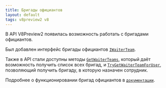 ```yaml
---
title: Бригады официантов 
layout: default
tags: v8preview2 v8
---
```


В API V8Preview2 появилась возможность работать с бригадами официантов.

Был добавлен интерфейс бригады официантов [`IWaiterTeam`](https://iiko.github.io/front.api.sdk/v8/html/T_Resto_Front_Api_Data_Device_IWaiterTeam.htm).

Также в API стали доступны методы [`GetWaiterTeams`](https://iiko.github.io/front.api.sdk/v8/html/M_Resto_Front_Api_IOperationService_GetWaiterTeams.htm), 
который даёт возможность получить список всех бригад, и [`TryGetWaiterTeamForUser`](https://iiko.github.io/front.api.sdk/v8/html/M_Resto_Front_Api_IOperationService_TryGetWaiterTeamForUser.htm), 
позволяющий получить бригаду, в которую назначен сотрудник.

Подробнее о функционировании бригад официантов в [`документации`](https://ru.iiko.help/articles/releasenotes/2022-summer/a/h2_442097477).